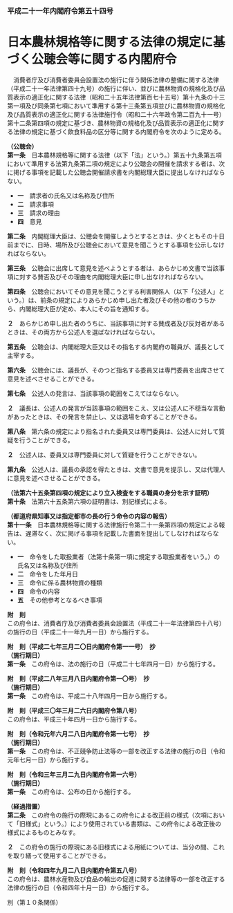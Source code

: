 ### 平成二十一年内閣府令第五十四号  
# 日本農林規格等に関する法律の規定に基づく公聴会等に関する内閣府令  
　消費者庁及び消費者委員会設置法の施行に伴う関係法律の整備に関する法律（平成二十一年法律第四十九号）の施行に伴い、並びに農林物資の規格化及び品質表示の適正化に関する法律（昭和二十五年法律第百七十五号）第十九条の十三第一項及び同条第七項において準用する第十三条第五項並びに農林物資の規格化及び品質表示の適正化に関する法律施行令（昭和二十六年政令第二百九十一号）第十二条第四項の規定に基づき、農林物資の規格化及び品質表示の適正化に関する法律の規定に基づく飲食料品の区分等に関する内閣府令を次のように定める。  
  
**（公聴会）**  
**第一条**　日本農林規格等に関する法律（以下「法」という。）第五十九条第五項において準用する法第九条第二項の規定により公聴会の開催を請求する者は、次に掲げる事項を記載した公聴会開催請求書を内閣総理大臣に提出しなければならない。  
* **一**　請求者の氏名又は名称及び住所  
* **二**　請求事項  
* **三**　請求の理由  
* **四**　意見  
  
**第二条**　内閣総理大臣は、公聴会を開催しようとするときは、少くともその十日前までに、日時、場所及び公聴会において意見を聞こうとする事項を公示しなければならない。  
  
**第三条**　公聴会に出席して意見を述べようとする者は、あらかじめ文書で当該事項に対する賛否及びその理由を内閣総理大臣に申し出なければならない。  
  
**第四条**　公聴会においてその意見を聞こうとする利害関係人（以下「公述人」という。）は、前条の規定によりあらかじめ申し出た者及びその他の者のうちから、内閣総理大臣が定め、本人にその旨を通知する。  
  
**２**　あらかじめ申し出た者のうちに、当該事項に対する賛成者及び反対者があるときは、その両方から公述人を選ばなければならない。  
  
**第五条**　公聴会は、内閣総理大臣又はその指名する内閣府の職員が、議長として主宰する。  
  
**第六条**　公聴会には、議長が、そのつど指名する委員又は専門委員を出席させて意見を述べさせることができる。  
  
**第七条**　公述人の発言は、当該事項の範囲をこえてはならない。  
  
**２**　議長は、公述人の発言が当該事項の範囲をこえ、又は公述人に不穏当な言動があったときは、その発言を禁止し、又は退場を命ずることができる。  
  
**第八条**　第六条の規定により指名された委員又は専門委員は、公述人に対して質疑を行うことができる。  
  
**２**　公述人は、委員又は専門委員に対して質疑を行うことができない。  
  
**第九条**　公述人は、議長の承認を得たときは、文書で意見を提示し、又は代理人に意見を述べさせることができる。  
  
**（法第六十五条第四項の規定により立入検査をする職員の身分を示す証明）**  
**第十条**　法第六十五条第六項の証明書は、別記様式による。  
  
**（都道府県知事又は指定都市の長の行う命令の内容の報告）**  
**第十一条**　日本農林規格等に関する法律施行令第二十一条第四項の規定による報告は、遅滞なく、次に掲げる事項を記載した書面を提出してしなければならない。  
* **一**　命令をした取扱業者（法第十条第一項に規定する取扱業者をいう。）の氏名又は名称及び住所  
* **二**　命令をした年月日  
* **三**　命令に係る農林物資の種類  
* **四**　命令の内容  
* **五**　その他参考となるべき事項  
  
**附　則**  
この府令は、消費者庁及び消費者委員会設置法（平成二十一年法律第四十八号）の施行の日（平成二十一年九月一日）から施行する。  
  
**附　則（平成二七年三月二〇日内閣府令第一一号）　抄**  
**（施行期日）**  
**第一条**　この府令は、法の施行の日（平成二十七年四月一日）から施行する。  
  
**附　則（平成二八年三月八日内閣府令第一〇号）　抄**  
**（施行期日）**  
**第一条**　この府令は、平成二十八年四月一日から施行する。  
  
**附　則（平成三〇年三月二六日内閣府令第八号）**  
この府令は、平成三十年四月一日から施行する。  
  
**附　則（令和元年六月二八日内閣府令第一七号）　抄**  
**（施行期日）**  
**第一条**　この府令は、不正競争防止法等の一部を改正する法律の施行の日（令和元年七月一日）から施行する。  
  
**附　則（令和三年三月二九日内閣府令第一六号）**  
**（施行期日）**  
**第一条**　この府令は、公布の日から施行する。  
  
**（経過措置）**  
**第二条**　この府令の施行の際現にあるこの府令による改正前の様式（次項において「旧様式」という。）により使用されている書類は、この府令による改正後の様式によるものとみなす。  
  
**２**　この府令の施行の際現にある旧様式による用紙については、当分の間、これを取り繕って使用することができる。  
  
**附　則（令和四年九月二八日内閣府令第五八号）**  
この府令は、農林水産物及び食品の輸出の促進に関する法律等の一部を改正する法律の施行の日（令和四年十月一日）から施行する。  
  
別（第１０条関係）  

          
        